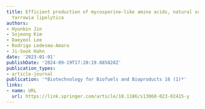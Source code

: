 ```yaml
---
title: Efficient production of mycosporine-like amino acids, natural sunscreens, in
  Yarrowia lipolytica
authors:
- Hyunbin Jin
- Sojeong Kim
- Daeyeol Lee
- Rodrigo Ledesma-Amaro
- Ji-Sook Hahn
date: '2023-01-01'
publishDate: '2024-09-19T17:20:19.885828Z'
publication_types:
- article-journal
publication: '*Biotechnology for Biofuels and Bioproducts 16 (1)*'
links:
- name: URL
  url: https://link.springer.com/article/10.1186/s13068-023-02415-y
---
```

